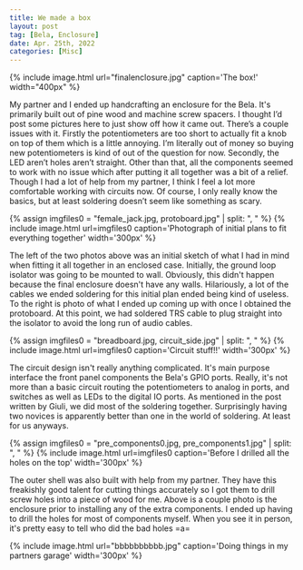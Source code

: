 ```yaml
---
title: We made a box
layout: post
tag: [Bela, Enclosure]
date: Apr. 25th, 2022
categories: [Misc]
---
```


{% include image.html url="finalenclosure.jpg" caption='The box!' width="400px" %}

My partner and I ended up handcrafting an enclosure for the Bela. It's primarily built out of pine wood and machine screw spacers. I thought I’d post some pictures here to just show off how it came out. There’s a couple issues with it. Firstly the potentiometers are too short to actually fit a knob on top of them which is a little annoying. I’m literally out of money so buying new potentiometers is kind of out of the question for now. Secondly, the LED aren’t holes aren’t straight. Other than that, all the components seemed to work with no issue which after putting it all together was a bit of a relief. Though I had a lot of help from my partner, I think I feel a lot more comfortable working with circuits now. Of course, I only really know the basics, but at least soldering doesn’t seem like something as scary.

{% assign imgfiles0 = "female_jack.jpg, protoboard.jpg" | split: ", " %}
{% include image.html url=imgfiles0 caption='Photograph of initial plans to fit everything together' width='300px' %}

The left of the two photos above was an initial sketch of what I had in mind when fitting it all together in an enclosed case. Initially, the ground loop isolator was going to be mounted to wall. Obviously, this didn't happen because the final enclosure doesn't have any walls. Hilariously, a lot of the cables we ended soldering for this initial plan ended being kind of useless. To the right is photo of what I ended up coming up with once I obtained the protoboard. At this point, we had soldered TRS cable to plug straight into the isolator to avoid the long run of audio cables.

{% assign imgfiles0 = "breadboard.jpg, circuit_side.jpg" | split: ", " %}
{% include image.html url=imgfiles0 caption='Circuit stuff!!' width='300px' %}

The circuit design isn't really anything complicated. It's main purpose interface the front panel components the Bela's GPIO ports. Really, it's not more than a basic circuit routing the potentiometers to analog in ports, and switches as well as LEDs to the digital IO ports. As mentioned in the post written by Giuli, we did most of the soldering together. Surprisingly having two novices is apparently better than one in the world of soldering. At least for us anyways.

{% assign imgfiles0 = "pre_components0.jpg, pre_components1.jpg" | split: ", " %}
{% include image.html url=imgfiles0 caption='Before I drilled all the holes on the top' width='300px' %}

The outer shell was also built with help from my partner. They have this freakishly good talent for cutting things accurately so I got them to drill screw holes into a piece of wood for me. Above is a couple photo is the enclosure prior to installing any of the extra components. I ended up having to drill the holes for most of components myself. When you see it in person, it's pretty easy to tell who did the bad holes =a=

{% include image.html url="bbbbbbbbbb.jpg" caption='Doing things in my partners garage' width='300px' %}
